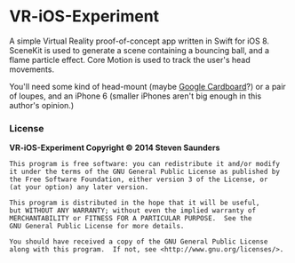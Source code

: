 # VR-iOS-Experiment

A simple Virtual Reality proof-of-concept app written in Swift for
iOS 8. SceneKit is used to generate a scene containing a bouncing
ball, and a flame particle effect. Core Motion is used to track
the user's head movements. 

You'll need some kind of head-mount (maybe 
[Google Cardboard](http://en.wikipedia.org/wiki/Google_Cardboard)?)
or a pair of loupes, and an iPhone 6 (smaller iPhones aren't big
enough in this author's opinion.)

### License

**VR-iOS-Experiment Copyright © 2014 Steven Saunders**

```
This program is free software: you can redistribute it and/or modify
it under the terms of the GNU General Public License as published by
the Free Software Foundation, either version 3 of the License, or
(at your option) any later version.

This program is distributed in the hope that it will be useful,
but WITHOUT ANY WARRANTY; without even the implied warranty of
MERCHANTABILITY or FITNESS FOR A PARTICULAR PURPOSE.  See the
GNU General Public License for more details.

You should have received a copy of the GNU General Public License
along with this program.  If not, see <http://www.gnu.org/licenses/>.
```
 
